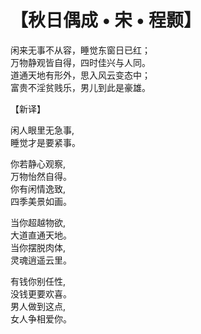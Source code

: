# 【秋日偶成 • 宋 • 程颢】

闲来无事不从容，睡觉东窗日已红；  
万物静观皆自得，四时佳兴与人同。  
道通天地有形外，思入风云变态中；  
富贵不淫贫贱乐，男儿到此是豪雄。

【新译】

闲人眼里无急事,  
睡觉才是要紧事。

你若静心观察,  
万物怡然自得。  
你有闲情逸致,  
四季美景如画。

当你超越物欲,  
大道直通天地。  
当你摆脱肉体,  
灵魂逍遥云里。

有钱你别任性,  
没钱更要欢喜。  
男人做到这点,  
女人争相爱你。